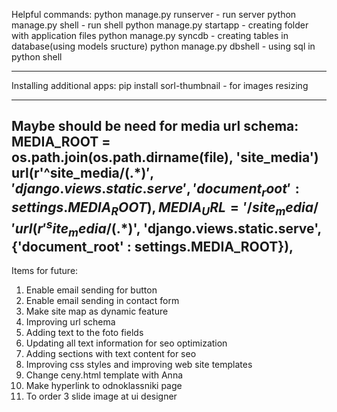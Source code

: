 Helpful commands:
python manage.py runserver - run server
python manage.py shell - run shell
python manage.py startapp <Name of app> - creating folder with application files
python manage.py syncdb - creating tables in database(using models sructure)
python manage.py dbshell - using sql in python shell

----------------------------------------------------------------------------------------
Installing additional apps:
pip install sorl-thumbnail - for images resizing

----------------------------------------------------------------------------------------
Maybe should be need for media url schema:
MEDIA_ROOT = os.path.join(os.path.dirname(__file__), 'site_media')
url(r'^site_media/(.*)$', 'django.views.static.serve', {'document_root' : settings.MEDIA_ROOT}),
MEDIA_URL = '/site_media/'
url(r'^site_media/(.*)$', 'django.views.static.serve', {'document_root' : settings.MEDIA_ROOT}), 
----------------------------------------------------------------------------------------

Items for future:
1) Enable email sending for button
2) Enable email sending in contact form
3) Make site map as dynamic feature
4) Improving url schema
5) Adding text to the foto fields
6) Updating all text information for seo optimization
7) Adding sections with text content for seo
8) Improving css styles and improving web site templates
9) Change ceny.html template with Anna
10) Make hyperlink to odnoklassniki page
11) To order 3 slide image at ui designer
